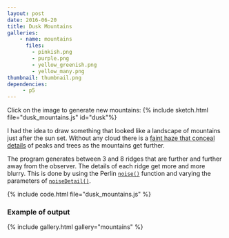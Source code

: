 ```yaml
---
layout: post
date: 2016-06-20
title: Dusk Mountains
galleries:
    - name: mountains
      files:
        - pinkish.png
        - purple.png
        - yellow_greenish.png
        - yellow_many.png
thumbnail: thumbnail.png
dependencies:
     - p5
---
```

Click on the image to generate new mountains:
{% include sketch.html file="dusk_mountains.js" id="dusk"%}

I had the idea to draw something that looked like a landscape of mountains just after
the sun set. Without any cloud there is a [faint haze that conceal details](https://www.google.fr/search?q=mountains+at+dusk&tbm=isch&tbs=rimg:Cc2jt7azzgHXIjjzZQNnJjGhX0UAG2da1g6uMlkwmrqs77rry0Ju7GdaLwVtNQIonaEolOnqjOmGePUE5gJzbaAzCSoSCfNlA2cmMaFfEazLGfrtT7JtKhIJRQAbZ1rWDq4Rv3FEEHAnCX8qEgkyWTCauqzvuhHEdyH_1Zc0N2ioSCevLQm7sZ1ovEePhMIFJNzZFKhIJBW01AiidoSgRePk80glIAkwqEgmU6eqM6YZ49RH_1qa6rqldUUyoSCQTmAnNtoDMJES5wMDKavDM8&tbo=u&sa=X&ved=0ahUKEwiS-J_subTVAhUHXBoKHfcfDCUQ9C8IHA&biw=1600&bih=795&dpr=1.6) of peaks and trees
as the mountains get further.

The program generates between 3 and 8 ridges that are further and further away from the observer.
The details of each ridge get more and more blurry. This is done by using the Perlin [`noise()`](https://p5js.org/reference/#/p5/noise) function
and varying the parameters of [`noiseDetail()`](https://p5js.org/reference/#/p5/noiseDetail).

{% include code.html file="dusk_mountains.js" %}

### Example of output
{% include gallery.html gallery="mountains" %}
